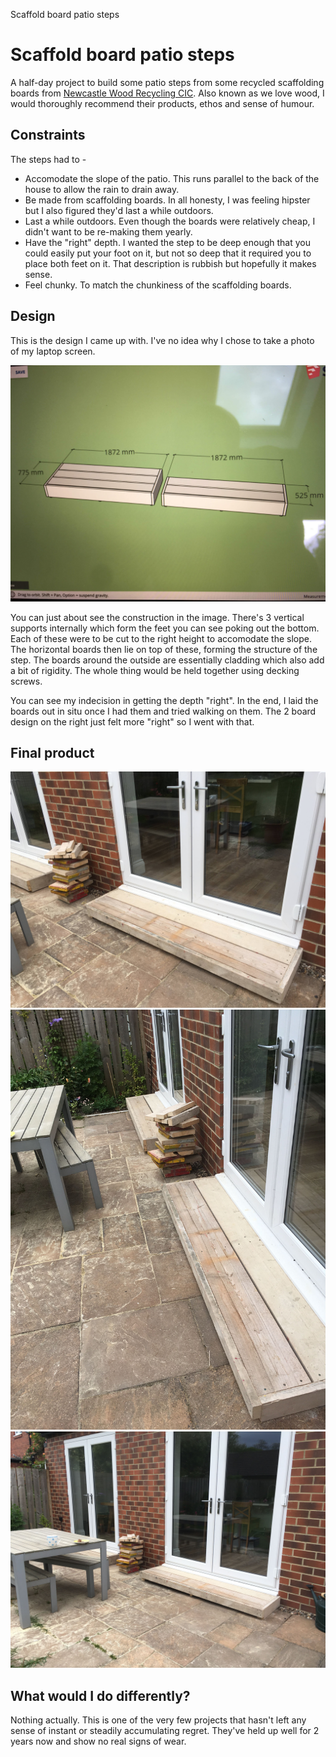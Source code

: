 Scaffold board patio steps

# Scaffold board patio steps

A half-day project to build some patio steps from some recycled scaffolding boards from [Newcastle Wood Recycling CIC](https://www.welovewood.org/). Also known as we love wood, I would thoroughly recommend their products, ethos and sense of humour.

## Constraints

The steps had to -

* Accomodate the slope of the patio. This runs parallel to the back of the house to allow the rain to drain away.
* Be made from scaffolding boards. In all honesty, I was feeling hipster but I also figured they'd last a while outdoors.
* Last a while outdoors. Even though the boards were relatively cheap, I didn't want to be re-making them yearly. 
* Have the "right" depth. I wanted the step to be deep enough that you could easily put your foot on it, but not so deep that it required you to place both feet on it. That description is rubbish but hopefully it makes sense.
* Feel chunky. To match the chunkiness of the scaffolding boards.

## Design

This is the design I came up with. I've no idea why I chose to take a photo of my laptop screen. 

![Sketchup plan](IMG_2928.jpg)

You can just about see the construction in the image. There's 3 vertical supports internally which form the feet you can see poking out the bottom. Each of these were to be cut to the right height to accomodate the slope. The horizontal boards then lie on top of these, forming the structure of the step. The boards around the outside are essentially cladding which also add a bit of rigidity. The whole thing would be held together using decking screws.

You can see my indecision in getting the depth "right". In the end, I laid the boards out in situ once I had them and tried walking on them. The 2 board design on the right just felt more "right" so I went with that.

## Final product

![Steps and offcuts](IMG_3012.jpg)
![More steps and offcuts with a hint of plate](IMG_3013.jpg)
![Steps, offcuts, a plate with cake and a cup of tea!](IMG_3014.jpg)


## What would I do differently?

Nothing actually. This is one of the very few projects that hasn't left any sense of instant or steadily accumulating regret. They've held up well for 2 years now and show no real signs of wear.
